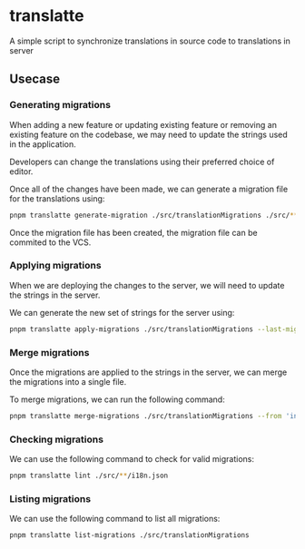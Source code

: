 # translatte

A simple script to synchronize translations in source code to translations in
server

## Usecase

### Generating migrations

When adding a new feature or updating existing feature or removing an
existing feature on the codebase, we may need to update the strings used
in the application.

Developers can change the translations using their preferred choice of editor.

Once all of the changes have been made, we can generate a migration file for the translations using:
```bash
pnpm translatte generate-migration ./src/translationMigrations ./src/**/i18n.json
```
Once the migration file has been created, the migration file can be commited to the VCS.

### Applying migrations

When we are deploying the changes to the server, we will need to update
the strings in the server.

We can generate the new set of strings for the server using:
```bash
pnpm translatte apply-migrations ./src/translationMigrations --last-migration "name_of_last_migration" --source "strings_json_from_server.json" --destination "new_strings_json_for_server.json"
```

### Merge migrations

Once the migrations are applied to the strings in the server, we can merge the migrations into a single file.

To merge migrations, we can run the following command:
```bash
pnpm translatte merge-migrations ./src/translationMigrations --from 'initial_migration.json' --to 'final_migration.json'
```

### Checking migrations

We can use the following command to check for valid migrations:
```bash
pnpm translatte lint ./src/**/i18n.json
```

### Listing migrations

We can use the following command to list all migrations:
```bash
pnpm translatte list-migrations ./src/translationMigrations
```
